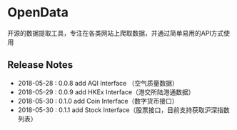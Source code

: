 # OpenData
开源的数据提取工具，专注在各类网站上爬取数据，并通过简单易用的API方式使用

## Release Notes
+ 2018-05-28 : 0.0.8 add AQI Interface （空气质量数据）
+ 2018-05-29 : 0.0.9 add HKEx Interface（港交所陆港通数据）
+ 2018-05-30 : 0.1.0 add Coin Interface（数字货币接口）
+ 2018-05-30 : 0.1.1 add Stock Interface（股票接口，目前支持获取沪深指数列表）
